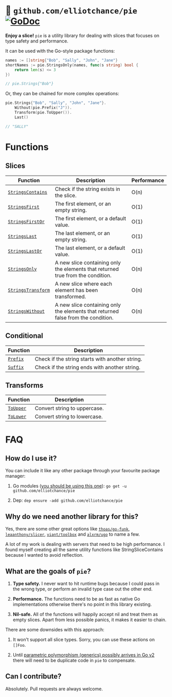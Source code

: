 # 🥧 `github.com/elliotchance/pie` [![GoDoc](https://godoc.org/github.com/elliotchance/pie?status.svg)](https://godoc.org/github.com/elliotchance/pie)

**Enjoy a slice!** `pie` is a utility library for dealing with slices that
focuses on type safety and performance.

It can be used with the Go-style package functions:

```go
names := []string{"Bob", "Sally", "John", "Jane"}
shortNames := pie.StringsOnly(names, func(s string) bool {
	return len(s) <= 3
})

// pie.Strings{"Bob"}
```

Or, they can be chained for more complex operations:

```go
pie.Strings{"Bob", "Sally", "John", "Jane"}.
	Without(pie.Prefix("J")).
	Transform(pie.ToUpper()).
	Last()

// "SALLY"
```

# Functions

## Slices

| Function | Description | Performance |
| -------- | ----------- | ----------- |
| [`StringsContains`](https://godoc.org/github.com/elliotchance/pie#StringsContains) | Check if the string exists in the slice. | O(n) |
| [`StringsFirst`](https://godoc.org/github.com/elliotchance/pie#StringsFirst) | The first element, or an empty string. | O(1) |
| [`StringsFirstOr`](https://godoc.org/github.com/elliotchance/pie#StringsFirstOr) | The first element, or a default value. | O(1) |
| [`StringsLast`](https://godoc.org/github.com/elliotchance/pie#StringsLast) | The last element, or an empty string. | O(1) |
| [`StringsLastOr`](https://godoc.org/github.com/elliotchance/pie#StringsLastOr) | The last element, or a default value. | O(1) |
| [`StringsOnly`](https://godoc.org/github.com/elliotchance/pie#StringsOnly) | A new slice containing only the elements that returned true from the condition. | O(n) |
| [`StringsTransform`](https://godoc.org/github.com/elliotchance/pie#StringsTransform) | A new slice where each element has been transformed. | O(n) |
| [`StringsWithout`](https://godoc.org/github.com/elliotchance/pie#StringsWithout) | A new slice containing only the elements that returned false from the condition. | O(n) |

## Conditional

| Function | Description |
| -------- | ----------- |
| [`Prefix`](https://godoc.org/github.com/elliotchance/pie#Prefix) | Check if the string starts with another string. |
| [`Suffix`](https://godoc.org/github.com/elliotchance/pie#Suffix) | Check if the string ends with another string. |

## Transforms

| Function | Description |
| -------- | ----------- |
| [`ToUpper`](https://godoc.org/github.com/elliotchance/pie#ToUpper) | Convert string to uppercase. |
| [`ToLower`](https://godoc.org/github.com/elliotchance/pie#ToLower) | Convert string to lowercase. |

# FAQ

## How do I use it?

You can include it like any other package through your favourite package
manager:

1. Go modules ([you should be using this one](http://elliot.land/post/migrating-projects-from-dep-to-go-modules)):
`go get -u github.com/elliotchance/pie`

2. Dep: `dep ensure -add github.com/elliotchance/pie`

## Why do we need another library for this?

Yes, there are some other great options like
[`thoas/go-funk`](https://github.com/thoas/go-funk),
[`leaanthony/slicer`](https://github.com/leaanthony/slicer),
[`viant/toolbox`](https://github.com/viant/toolbox) and
[`alxrm/ugo`](https://github.com/alxrm/ugo) to name a few.

A lot of my work is dealing with servers that need to be high performance. I
found myself creating all the same utility functions like StringSliceContains
because I wanted to avoid reflection.

## What are the goals of `pie`?

1. **Type safety.** I never want to hit runtime bugs because I could pass in the
wrong type, or perform an invalid type case out the other end.

2. **Performance.** The functions need to be as fast as native Go
implementations otherwise there's no point in this library existing.

3. **Nil-safe.** All of the functions will happily accept nil and treat them as
empty slices. Apart from less possible panics, it makes it easier to chain.

There are some downsides with this approach:

1. It won't support all slice types. Sorry, you can use these actions on
`[]Foo`.

2. Until
[parametric polymorphism (generics) possibly arrives in Go v2](https://go.googlesource.com/proposal/+/master/design/go2draft-generics-overview.md)
there will need to be duplicate code in `pie` to compensate.

## Can I contribute?

Absolutely. Pull requests are always welcome.
